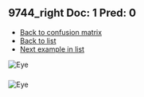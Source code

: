 ## 9744_right Doc: 1 Pred: 0
- [Back to confusion matrix](https://github.com/juliandewit/kaggle_retinopathy/blob/master/matrix.md)
- [Back to list](https://github.com/juliandewit/kaggle_retinopathy/blob/master/lists/10/list.md)
- [Next example in list](https://github.com/juliandewit/kaggle_retinopathy/blob/master/lists/10/98/9810_left.md)

![Eye](https://retinopaty.blob.core.windows.net/size1024/9744_right_1.jpeg)

### 

![Eye]()
